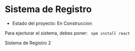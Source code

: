 <h1> Sistema de Registro </h1>

- Estado del proyecto: En Construccion

Para ejecturar el sistema, debes poner:
``` npm install react```

Sistema de Registro 2
